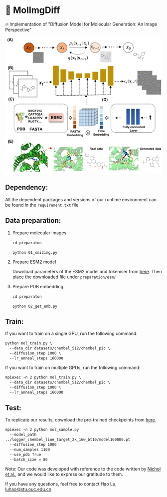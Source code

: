 # :rocket: MolImgDiff

:fire: Implementation of "Diffusion Model for Molecular Generation: An Image Perspective"

![](main.jpeg?v=1&type=image)

## Dependency:

All the dependent packages and versions of our runtime environment can be found in the `requirement.txt` file

## Data preparation:

1.  Prepare molecular images

    `cd preparaton`

    `python 01_smi2img.py`

2.  Prepare ESM2 model

    Download parameters of the ESM2 model and tokeniser from [here](https://github.com/facebookresearch/esm 'here'). Then place the downloaded file under `preparation/esm/`

3.  Prepare PDB embedding

    `cd preparaton`

    `python 02_get_emb.py`

## Train:

If you want to train on a single GPU, run the following command:

    python mol_train.py \
      --data_dir datasets/chembel_512/chembel_pic \
      --diffusion_step 1000 \
      --lr_anneal_steps 160000

If you want to train on multiple GPUs, run the following command:

    mpiexec -n 2 python mol_train.py \
      --data_dir datasets/chembel_512/chembel_pic \
      --diffusion_step 1000 \
      --lr_anneal_steps 160000

## Test:

To replicate our results, download the pre-trained checkpoints from [here](https://drive.google.com/file/d/1FM-QtH2Bqy2VKT9eLgbgPvzsjWOWdmmR/view?usp=sharing).&#x20;

    mpiexec -n 2 python mol_sample.py
      --model_path ../logger_chembel_line_target_2k_16w_bt10/model160000.pt
      --diffusion_step 1000
      --num_samples 1100
      --use_pdb True
      --batch_size = 80

Note: Our code was developed with reference to the code written by [Nichol et al.](https://proceedings.mlr.press/v139/nichol21a.html), and we would like to express our gratitude to them.&#x20;

If you have any questions, feel free to contact Hao Lu, <luhao@stu.ouc.edu.cn>
